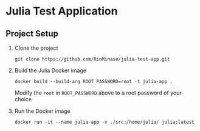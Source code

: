 # Julia Test Application

## Project Setup

1. Clone the project

    ```
    git clone https://github.com/RinMinase/julia-test-app.git
    ```

2. Build the Julia Docker image

    ```
    docker build --build-arg ROOT_PASSWORD=root -t julia-app .
    ```

    Modify the `root` in `ROOT_PASSWORD` above to a root password of your choice

3. Run the Docker image

    ```
    docker run -it --name julia-app -v ./src:/home/julia/ julia:latest
    ```
